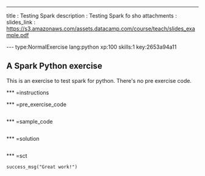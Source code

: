 ---
title       : Testing Spark
description : Testing Spark fo sho
attachments :
  slides_link : https://s3.amazonaws.com/assets.datacamp.com/course/teach/slides_example.pdf

--- type:NormalExercise lang:python xp:100 skills:1 key:2653a94a11
## A Spark Python exercise

This is an exercise to test spark for python. There's no pre exercise code.

*** =instructions

*** =pre_exercise_code
```{python}
```

*** =sample_code
```{python}
```

*** =solution
```{python}
```

*** =sct
```{python}
success_msg("Great work!")
```
